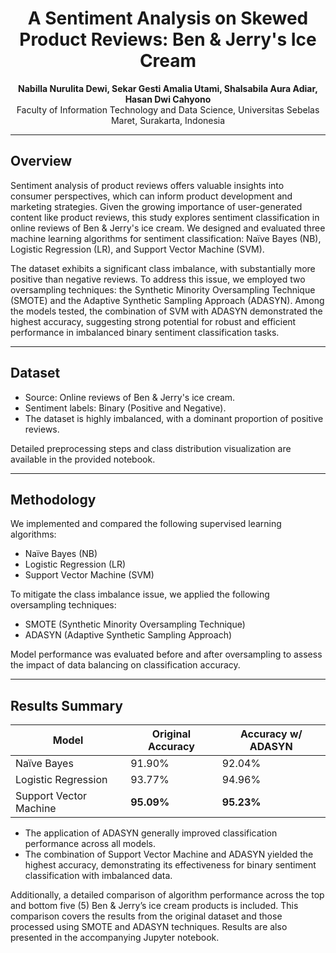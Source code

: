 <div align="center">

# A Sentiment Analysis on Skewed Product Reviews: Ben & Jerry's Ice Cream  

**Nabilla Nurulita Dewi, Sekar Gesti Amalia Utami, Shalsabila Aura Adiar, Hasan Dwi Cahyono**  
Faculty of Information Technology and Data Science, Universitas Sebelas Maret, Surakarta, Indonesia  

</div>

---

## Overview

Sentiment analysis of product reviews offers valuable insights into consumer perspectives, which can inform product development and marketing strategies. Given the growing importance of user-generated content like product reviews, this study explores sentiment classification in online reviews of Ben & Jerry's ice cream. We designed and evaluated three machine learning algorithms for sentiment classification: Naïve Bayes (NB), Logistic Regression (LR), and Support Vector Machine (SVM).

The dataset exhibits a significant class imbalance, with substantially more positive than negative reviews. To address this issue, we employed two oversampling techniques: the Synthetic Minority Oversampling Technique (SMOTE) and the Adaptive Synthetic Sampling Approach (ADASYN). Among the models tested, the combination of SVM with ADASYN demonstrated the highest accuracy, suggesting strong potential for robust and efficient performance in imbalanced binary sentiment classification tasks.

---

## Dataset

- Source: Online reviews of Ben & Jerry's ice cream.
- Sentiment labels: Binary (Positive and Negative).
- The dataset is highly imbalanced, with a dominant proportion of positive reviews.
 
Detailed preprocessing steps and class distribution visualization are available in the provided notebook. 

---

## Methodology

We implemented and compared the following supervised learning algorithms:

- Naïve Bayes (NB)  
- Logistic Regression (LR)  
- Support Vector Machine (SVM)

To mitigate the class imbalance issue, we applied the following oversampling techniques:

- SMOTE (Synthetic Minority Oversampling Technique)  
- ADASYN (Adaptive Synthetic Sampling Approach)

Model performance was evaluated before and after oversampling to assess the impact of data balancing on classification accuracy.

---

## Results Summary

| Model                  | Original Accuracy | Accuracy w/ ADASYN |
|------------------------|-------------------|---------------------|
| Naïve Bayes            | 91.90%            | 92.04%              |
| Logistic Regression    | 93.77%            | 94.96%              |
| Support Vector Machine | **95.09%**        | **95.23%**          |

- The application of ADASYN generally improved classification performance across all models.
- The combination of Support Vector Machine and ADASYN yielded the highest accuracy, demonstrating its effectiveness for binary sentiment classification with imbalanced data.

Additionally, a detailed comparison of algorithm performance across the top and bottom five (5) Ben & Jerry’s ice cream products is included. This comparison covers the results from the original dataset and those processed using SMOTE and ADASYN techniques. Results are also presented in the accompanying Jupyter notebook. 
